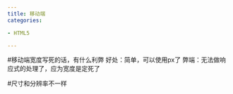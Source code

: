 ```yaml
---
title: 移动端
categories: 

- HTML5

---
```


#移动端宽度写死的话，有什么利弊
好处：简单，可以使用px了
弊端：无法做响应式的处理了，应为宽度是定死了


#尺寸和分辨率不一样